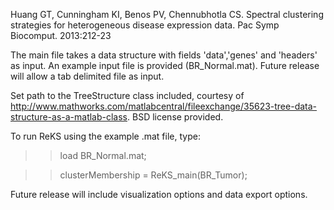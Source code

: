 Huang GT, Cunningham KI, Benos PV, Chennubhotla CS. Spectral clustering strategies for heterogeneous disease expression data. 
Pac Symp Biocomput. 2013:212-23

The main file takes a data structure with fields 'data','genes' and 'headers' as input. An example input file is provided (BR_Normal.mat). Future release will allow a tab delimited file as input.

Set path to  the TreeStructure class included, courtesy of http://www.mathworks.com/matlabcentral/fileexchange/35623-tree-data-structure-as-a-matlab-class. BSD license provided.

To run ReKS using the example .mat file, type:

>>load BR_Normal.mat;

>>clusterMembership = ReKS_main(BR_Tumor);

Future release will include visualization options and data export options.  


